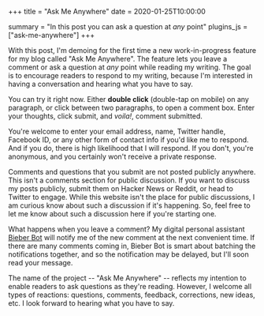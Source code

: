 +++
title = "Ask Me Anywhere"
date = 2020-01-25T10:00:00

summary = "In this post you can ask a question at _any_ point"
plugins_js = ["ask-me-anywhere"]
+++

With this post, I'm demoing for the first time a new work-in-progress feature for my blog called "Ask Me Anywhere".
The feature lets you leave a comment or ask a question at _any_ point while reading my writing.
The goal is to encourage readers to respond to my writing, because I'm interested in having a conversation and hearing what you have to say.

You can try it right now. Either **double click** (double-tap on mobile) on any paragraph, or click between two paragraphs, to open a comment box. Enter your thoughts, click submit, and _voila!_, comment submitted.

You're welcome to enter your email address, name, Twitter handle, Facebook ID, or any other form of contact info if you'd like me to respond. And if you do, there is high likelihood that I will respond. If you don't, you're anonymous, and you certainly won't receive a private response.

Comments and questions that you submit are not posted publicly anywhere. This isn't a comments section for public discussion. If you want to discuss my posts publicly, submit them on Hacker News or Reddit, or head to Twitter to engage. While this website isn't the place for public discussions, I am curious know about such a discussion if it's happening. So, feel free to let me know about such a discussion here if you're starting one.

What happens when you leave a comment? My digital personal assistant [Bieber Bot](/projects/bieber-bot) will notify me of the new comment at the next convenient time. If there are many comments coming in, Bieber Bot is smart about batching the notifications together, and so the notification may be delayed, but I'll soon read your message.

The name of the project -- "Ask Me Anywhere" -- reflects my intention to enable readers to ask questions as they're reading. However, I welcome all types of reactions: questions, comments, feedback, corrections, new ideas, etc. I look forward to hearing what you have to say.
